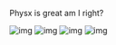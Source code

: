Physx is great am I right?
	
![img](https://i.imgur.com/D0e6yTS.jpg)
![img](https://i.imgur.com/ePCG8lK.jpg)
![img](https://i.imgur.com/pKw1qc6.jpg)
![img](https://i.imgur.com/RZPbkZG.jpg)